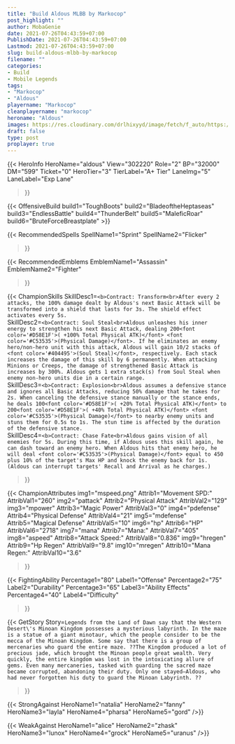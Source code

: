 ```yaml
---
title: "Build Aldous MLBB by Markocop"
post_highlight: ""
author: MobaGenie
date: 2021-07-26T04:43:59+07:00
PublishDate: 2021-07-26T04:43:59+07:00
Lastmod: 2021-07-26T04:43:59+07:00
slug: build-aldous-mlbb-by-markocop
filename: ""
categories: 
- Build 
- Mobile Legends
tags: 
- "Markocop"
- "Aldous"
playername: "Markocop"
cleanplayername: "markocop"
heroname: "Aldous"
images: https://res.cloudinary.com/drlhixyyd/image/fetch/f_auto/https://cdn2-build.mobagenie.my.id//p/images/banner/full/aldous.jpg
draft: false
type: post
proplayer: true
---
```


{{< HeroInfo 
HeroName="aldous" 
View="302220" 
Role="2" 
BP="32000" 
DM="599" 
Ticket="0" 
HeroTier="3" 
TierLabel="A+ Tier" 
LaneImg="5" 
LaneLabel="Exp Lane" 
>}}
 
{{< OffensiveBuild build1="ToughBoots"  build2="BladeoftheHeptaseas" build3="EndlessBattle" build4="ThunderBelt" build5="MaleficRoar" build6="BruteForceBreastplate" >}}

{{< RecommendedSpells 
SpellName1="Sprint" 
SpellName2="Flicker" 
>}}  

{{< RecommendedEmblems 
EmblemName1="Assassin" 
EmblemName2="Fighter" 
>}}   

{{< ChampionSkills 
SkillDesc1=`<b>Contract: Transform<br>After every 2 attacks, the 100% damage dealt by Aldous's next Basic Attack will be transformed into a shield that lasts for 3s. The shield effect activates every 5s.`   
SkillDesc2=`<b>Contract: Soul Steal<br>Aldous unleashes his inner energy to strengthen his next Basic Attack, dealing 200<font color='#D58E1F'>( +100% Total Physical ATK)</font> <font color='#C53535'>(Physical Damage)</font>. If he eliminates an enemy hero/non-hero unit with this attack, Aldous will gain 10/2 stacks of <font color='#404495'>(Soul Steal)</font>, respectively. Each stack increases the damage of this skill by 6 permanently. When attacking Minions or Creeps, the damage of strengthened Basic Attack is increases by 300%. Aldous gets 1 extra stack(s) from Soul Steal when enemy non-hero units die in a certain range.`   
SkillDesc3=`<b>Contract: Explosion<br>Aldous assumes a defensive stance and ignores all Basic Attacks, reducing 50% damage that he takes for 2s. When canceling the defensive stance manually or the stance ends, he deals 100<font color='#D58E1F'>( +20% Total Physical ATK)</font> to 200<font color='#D58E1F'>( +40% Total Physical ATK)</font> <font color='#C53535'>(Physical Damage)</font> to nearby enemy units and stuns them for 0.5s to 1s. The stun time is affected by the duration of the defensive stance.`   
SkillDesc4=`<b>Contract: Chase Fate<br>Aldous gains vision of all enemies for 5s. During this time, if Aldous uses this skill again, he can dash toward an enemy hero. When Aldous hits that enemy hero, he will deal <font color='#C53535'>(Physical Damage)</font> equal to 450 plus 10% of the target's Max HP and knock the enemy back for 1s. (Aldous can interrupt targets' Recall and Arrival as he charges.)`   
>}}

{{< ChampionAttributes
img1="mspeed.png" Attrib1="Movement SPD:" AttribVal1="260"
img2="pattack" Attrib2="Physical Attack" AttribVal2="129"
img3="mpower" Attrib3="Magic Power" AttribVal3="0"
img4="pdefense" Attrib4="Physical Defense" AttribVal4="21"
img5="mdefense" Attrib5="Magical Defense" AttribVal5="10"
img6="hp" Attrib6="HP" AttribVal6="2718"
img7="mana" Attrib7="Mana:" AttribVal7="405"
img8="aspeed" Attrib8="Attack Speed:" AttribVal8="0.836"
img9="hregen" Attrib9="Hp Regen" AttribVal9="9.8"
img10="mregen" Attrib10="Mana Regen:" AttribVal10="3.6"
>}}


{{< FightingAbility
Percentage1="80" Label1="Offense"
Percentage2="75" Label2="Durability"
Percentage3="65" Label3="Ability Effects"
Percentage4="40" Label4="Difficulty"
 >}}

{{< GetStory 
Story=` Legends from the Land of Dawn say that the Western Desert\'s Minoan Kingdom possesses a mysterious labyrinth. In the maze is a statue of a giant minotaur, which the people consider to be the mecca of the Minoan Kingdom. Some say that there is a group of mercenaries who guard the entire maze. ??The Kingdom produced a lot of precious jade, which brought the Minoan people great wealth. Very quickly, the entire kingdom was lost in the intoxicating allure of gems. Even many mercaneries, tasked with guarding the sacred maze became corrupted, abandoning their duty. Only one stayed—Aldous, who had never forgotten his duty to guard the Minoan Labyrinth. ?? ` 
>}}

{{< StrongAgainst 
HeroName1="natalia"
HeroName2="fanny"
HeroName3="layla"
HeroName4="pharsa"
HeroName5="gord"
/>}}

{{< WeakAgainst
HeroName1="alice"
HeroName2="zhask"
HeroName3="lunox"
HeroName4="grock"
HeroName5="uranus"
/>}}